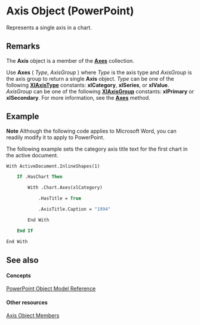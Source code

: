 
# Axis Object (PowerPoint)

Represents a single axis in a chart.


## Remarks

The  **Axis** object is a member of the **[Axes](71f1e1fc-7086-a84e-1e05-6fa50597b49b.md)** collection.

Use  **Axes** ( _Type_, _AxisGroup_ ) where _Type_ is the axis type and _AxisGroup_ is the axis group to return a single **Axis** object. _Type_ can be one of the following **[XlAxisType](6eb891d5-3b69-e0a4-90e5-0b21afb1eeaa.md)** constants: **xlCategory**, **xlSeries**, or **xlValue**. _AxisGroup_ can be one of the following **[XlAxisGroup](775041e9-c965-a9b6-b5fb-cdebe4fb71c0.md)** constants: **xlPrimary** or **xlSecondary**. For more information, see the **[Axes](6f740a9e-2baa-5a84-ea51-6a39452e227e.md)** method.


## Example




 **Note**  Although the following code applies to Microsoft Word, you can readily modify it to apply to PowerPoint.

The following example sets the category axis title text for the first chart in the active document.




```vb
With ActiveDocument.InlineShapes(1)

    If .HasChart Then

        With .Chart.Axes(xlCategory)

            .HasTitle = True

            .AxisTitle.Caption = "1994"

        End With

    End If

End With
```


## See also


#### Concepts


[PowerPoint Object Model Reference](00acd64a-5896-0459-39af-98df2849849e.md)
#### Other resources


[Axis Object Members](6c4c7cca-d62e-a7c0-b724-30d1be8a44c9.md)
